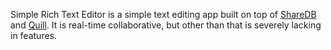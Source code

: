 Simple Rich Text Editor is a simple text editing app built on top of [ShareDB](https://github.com/share/sharedb) and [Quill](https://quilljs.com/). It is real-time collaborative, but other than that is severely lacking in features.
